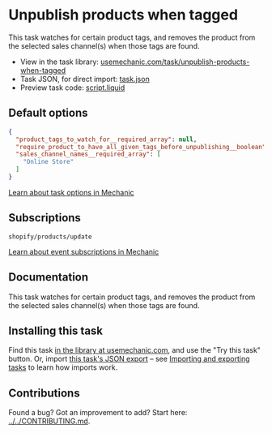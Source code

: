 # Unpublish products when tagged

This task watches for certain product tags, and removes the product from the selected sales channel(s) when those tags are found.

* View in the task library: [usemechanic.com/task/unpublish-products-when-tagged](https://usemechanic.com/task/unpublish-products-when-tagged)
* Task JSON, for direct import: [task.json](../../tasks/unpublish-products-when-tagged.json)
* Preview task code: [script.liquid](./script.liquid)

## Default options

```json
{
  "product_tags_to_watch_for__required_array": null,
  "require_product_to_have_all_given_tags_before_unpublishing__boolean": null,
  "sales_channel_names__required_array": [
    "Online Store"
  ]
}
```

[Learn about task options in Mechanic](https://docs.usemechanic.com/article/471-task-options)

## Subscriptions

```liquid
shopify/products/update
```

[Learn about event subscriptions in Mechanic](https://docs.usemechanic.com/article/408-subscriptions)

## Documentation

This task watches for certain product tags, and removes the product from the selected sales channel(s) when those tags are found.

## Installing this task

Find this task [in the library at usemechanic.com](https://usemechanic.com/task/unpublish-products-when-tagged), and use the "Try this task" button. Or, import [this task's JSON export](../../tasks/unpublish-products-when-tagged.json) – see [Importing and exporting tasks](https://docs.usemechanic.com/article/505-importing-and-exporting-tasks) to learn how imports work.

## Contributions

Found a bug? Got an improvement to add? Start here: [../../CONTRIBUTING.md](../../CONTRIBUTING.md).
